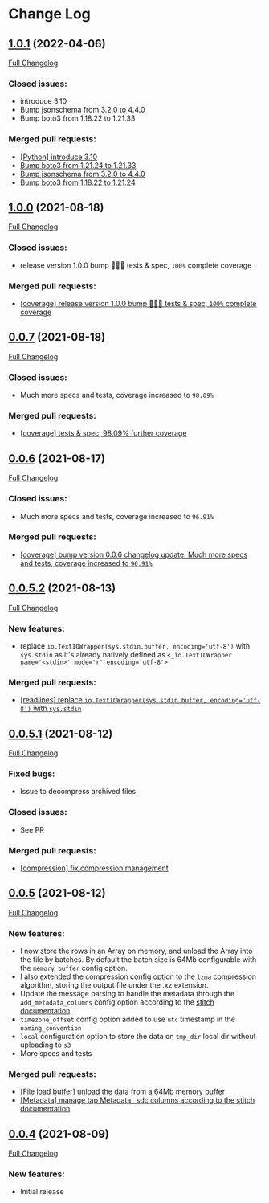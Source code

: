 # Change Log

## [1.0.1](https://github.com/ome9ax/target-s3-jsonl/tree/1.0.1) (2022-04-06)
[Full Changelog](https://github.com/ome9ax/target-s3-jsonl/compare/1.0.0...1.0.1)

### Closed issues:
- introduce 3.10
- Bump jsonschema from 3.2.0 to 4.4.0
- Bump boto3 from 1.18.22 to 1.21.33

### Merged pull requests:
- [[Python] introduce 3.10](https://github.com/ome9ax/target-s3-jsonl/pull/24)
- [Bump boto3 from 1.21.24 to 1.21.33](https://github.com/ome9ax/target-s3-jsonl/pull/29)
- [Bump jsonschema from 3.2.0 to 4.4.0](https://github.com/ome9ax/target-s3-jsonl/pull/23)
- [Bump boto3 from 1.18.22 to 1.21.24](https://github.com/ome9ax/target-s3-jsonl/pull/22)

## [1.0.0](https://github.com/ome9ax/target-s3-jsonl/tree/1.0.0) (2021-08-18)
[Full Changelog](https://github.com/ome9ax/target-s3-jsonl/compare/0.0.7...1.0.0)

### Closed issues:
- release version 1.0.0 bump 🥳🥂🍾 tests & spec, `100%` complete coverage

### Merged pull requests:
- [[coverage] release version 1.0.0 bump 🥳🥂🍾 tests & spec, `100%` complete coverage](https://github.com/ome9ax/target-s3-jsonl/pull/17)

## [0.0.7](https://github.com/ome9ax/target-s3-jsonl/tree/0.0.7) (2021-08-18)
[Full Changelog](https://github.com/ome9ax/target-s3-jsonl/compare/0.0.6...0.0.7)

### Closed issues:
- Much more specs and tests, coverage increased to `98.09%`

### Merged pull requests:
- [[coverage] tests & spec, 98.09% further coverage](https://github.com/ome9ax/target-s3-jsonl/pull/16)

## [0.0.6](https://github.com/ome9ax/target-s3-jsonl/tree/0.0.6) (2021-08-17)
[Full Changelog](https://github.com/ome9ax/target-s3-jsonl/compare/0.0.5.2...0.0.6)

### Closed issues:
- Much more specs and tests, coverage increased to `96.91%`

### Merged pull requests:
- [[coverage] bump version 0.0.6 changelog update: Much more specs and tests, coverage increased to `96.91%`](https://github.com/ome9ax/target-s3-jsonl/pull/15)

## [0.0.5.2](https://github.com/ome9ax/target-s3-jsonl/tree/0.0.5.2) (2021-08-13)
[Full Changelog](https://github.com/ome9ax/target-s3-jsonl/compare/0.0.5.1...0.0.5.2)

### New features:
- replace `io.TextIOWrapper(sys.stdin.buffer, encoding='utf-8')` with `sys.stdin` as it's already natively defined as `<_io.TextIOWrapper name='<stdin>' mode='r' encoding='utf-8'>`

### Merged pull requests:
- [[readlines] replace `io.TextIOWrapper(sys.stdin.buffer, encoding='utf-8')` with `sys.stdin`](https://github.com/ome9ax/target-s3-jsonl/pull/13)

## [0.0.5.1](https://github.com/ome9ax/target-s3-jsonl/tree/0.0.5.1) (2021-08-12)
[Full Changelog](https://github.com/ome9ax/target-s3-jsonl/compare/0.0.5...0.0.5.1)

### Fixed bugs:
- Issue to decompress archived files

### Closed issues:
- See PR

### Merged pull requests:
- [[compression] fix compression management](https://github.com/ome9ax/target-s3-jsonl/pull/12)

## [0.0.5](https://github.com/ome9ax/target-s3-jsonl/tree/0.0.5) (2021-08-12)
[Full Changelog](https://github.com/ome9ax/target-s3-jsonl/compare/0.0.4...0.0.5)

### New features:
- I now store the rows in an Array on memory, and unload the Array into the file by batches. By default the batch size is 64Mb configurable with the `memory_buffer` config option.
- I also extended the compression config option to the `lzma` compression algorithm, storing the output file under the .xz extension.
- Update the message parsing to handle the metadata through the `add_metadata_columns` config option according to the [stitch documentation](https://www.stitchdata.com/docs/data-structure/integration-schemas#sdc-columns).
- `timezone_offset` config option added to use `utc` timestamp in the `naming_convention`
- `local` configuration option to store the data on `tmp_dir` local dir without uploading to `s3`
- More specs and tests

### Merged pull requests:
- [[File load buffer] unload the data from a 64Mb memory buffer](https://github.com/ome9ax/target-s3-jsonl/pull/8)
- [[Metadata] manage tap Metadata _sdc columns according to the stitch documentation](https://github.com/ome9ax/target-s3-jsonl/pull/9)

## [0.0.4](https://github.com/ome9ax/target-s3-jsonl/tree/0.0.4) (2021-08-09)
[Full Changelog](https://github.com/ome9ax/target-s3-jsonl/compare/0.0.0...0.0.4)

### New features:
- Initial release
